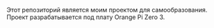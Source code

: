 Этот репозиторий является моим проектом для самообразования.
Проект разрабатывается под плату Orange Pi Zero 3.
